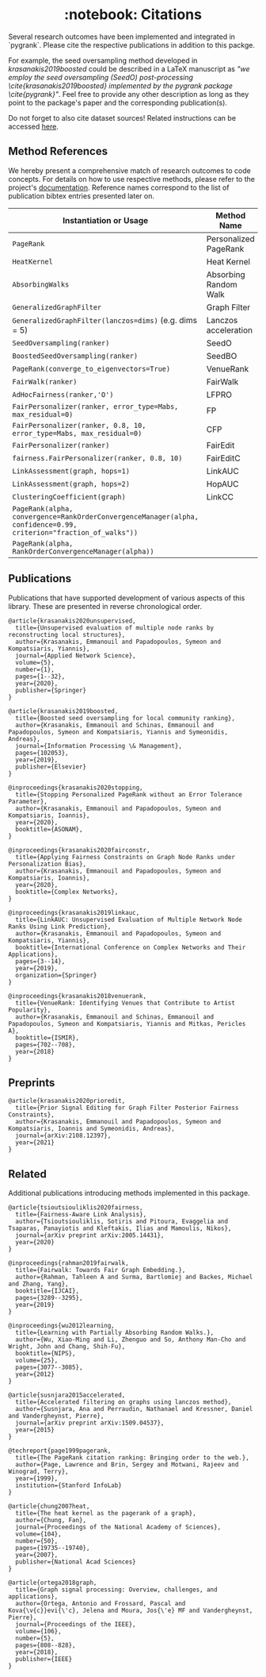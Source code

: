 <center><h1>:notebook: Citations</h1></center>
Several research outcomes have been implemented and integrated in `pygrank`.
Please cite the respective publications in addition to this packge.

For example, the seed oversampling method developed in *krasanakis2019boosted*
could be described in a LaTeX manuscript as 
*"we employ the seed oversampling (SeedO) post-processing \cite{krasanakis2019boosted}
implemented by the pygrank package \cite{pygrank}"*. Feel free to provide any other
description as long as they point to the package's paper and the corresponding publication(s).

Do not forget to also cite dataset sources! Related instructions
can be accessed [here](datasets.md).

## Method References

We hereby present a comprehensive match of
research outcomes to code concepts. For details on how to use respective
methods, please refer to the project's [documentation](documentation.md).
Reference names correspond to the list of publication bibtex entries
presented later on.

Instantiation or Usage | Method Name | Citation
--- | --- | --- 
`PageRank` | Personalized PageRank | page1999pagerank
`HeatKernel` | Heat Kernel | chung2007heat
`AbsorbingWalks` | Absorbing Random Walk | wu2012learningadd
`GeneralizedGraphFilter` | Graph Filter | ortega2018graph
`GeneralizedGraphFilter(lanczos=dims)` (e.g. dims = 5) | Lanczos acceleration | susnjara2015accelerated
`SeedOversampling(ranker)` | SeedO | krasanakis2019boosted
`BoostedSeedOversampling(ranker)` | SeedBO | krasanakis2019boosted
`PageRank(converge_to_eigenvectors=True)` | VenueRank | krasanakis2018venuerank
`FairWalk(ranker)` | FairWalk |rahman2019fairwalk
`AdHocFairness(ranker,'O')` | LFPRO | tsioutsiouliklis2020fairness
`FairPersonalizer(ranker, error_type=Mabs, max_residual=0)` | FP | krasanakis2020fairconstr
`FairPersonalizer(ranker, 0.8, 10, error_type=Mabs, max_residual=0)` | CFP | krasanakis2020fairconstr
`FairPersonalizer(ranker)` | FairEdit | krasanakis2020prioredit
`fairness.FairPersonalizer(ranker, 0.8, 10)` | FairEditC | krasanakis2020prioredit
`LinkAssessment(graph, hops=1)` | LinkAUC | krasanakis2019linkauc
`LinkAssessment(graph, hops=2)` | HopAUC | krasanakis2020unsupervised
`ClusteringCoefficient(graph)` | LinkCC | krasanakis2020unsupervised
`PageRank(alpha, convergence=RankOrderConvergenceManager(alpha, confidence=0.99, criterion="fraction_of_walks"))` | | krasanakis2020stopping
`PageRank(alpha, RankOrderConvergenceManager(alpha))` | | krasanakis2020stopping


## Publications
Publications that have supported development of various aspects of
this library. These are presented in reverse chronological order.
```
@article{krasanakis2020unsupervised,
  title={Unsupervised evaluation of multiple node ranks by reconstructing local structures},
  author={Krasanakis, Emmanouil and Papadopoulos, Symeon and Kompatsiaris, Yiannis},
  journal={Applied Network Science},
  volume={5},
  number={1},
  pages={1--32},
  year={2020},
  publisher={Springer}
}
```
```
@article{krasanakis2019boosted,
  title={Boosted seed oversampling for local community ranking},
  author={Krasanakis, Emmanouil and Schinas, Emmanouil and Papadopoulos, Symeon and Kompatsiaris, Yiannis and Symeonidis, Andreas},
  journal={Information Processing \& Management},
  pages={102053},
  year={2019},
  publisher={Elsevier}
}
```
```
@inproceedings{krasanakis2020stopping,
  title={Stopping Personalized PageRank without an Error Tolerance Parameter},
  author={Krasanakis, Emmanouil and Papadopoulos, Symeon and Kompatsiaris, Ioannis},
  year={2020},
  booktitle={ASONAM},
}
```
```
@inproceedings{krasanakis2020fairconstr,
  title={Applying Fairness Constraints on Graph Node Ranks under Personalization Bias},
  author={Krasanakis, Emmanouil and Papadopoulos, Symeon and Kompatsiaris, Ioannis},
  year={2020},
  booktitle={Complex Networks},
}
```
```
@inproceedings{krasanakis2019linkauc,
  title={LinkAUC: Unsupervised Evaluation of Multiple Network Node Ranks Using Link Prediction},
  author={Krasanakis, Emmanouil and Papadopoulos, Symeon and Kompatsiaris, Yiannis},
  booktitle={International Conference on Complex Networks and Their Applications},
  pages={3--14},
  year={2019},
  organization={Springer}
}
```
```
@inproceedings{krasanakis2018venuerank,
  title={VenueRank: Identifying Venues that Contribute to Artist Popularity},
  author={Krasanakis, Emmanouil and Schinas, Emmanouil and Papadopoulos, Symeon and Kompatsiaris, Yiannis and Mitkas, Pericles A},
  booktitle={ISMIR},
  pages={702--708},
  year={2018}
}
```

## Preprints
```
@article{krasanakis2020prioredit,
  title={Prior Signal Editing for Graph Filter Posterior Fairness Constraints},
  author={Krasanakis, Emmanouil and Papadopoulos, Symeon and Kompatsiaris, Ioannis and Symeonidis, Andreas},
  journal={arXiv:2108.12397},	
  year={2021}
}
```

## Related
Additional publications introducing methods implemented in this package.

```
@article{tsioutsiouliklis2020fairness,
  title={Fairness-Aware Link Analysis},
  author={Tsioutsiouliklis, Sotiris and Pitoura, Evaggelia and Tsaparas, Panayiotis and Kleftakis, Ilias and Mamoulis, Nikos},
  journal={arXiv preprint arXiv:2005.14431},
  year={2020}
}
```
```
@inproceedings{rahman2019fairwalk,
  title={Fairwalk: Towards Fair Graph Embedding.},
  author={Rahman, Tahleen A and Surma, Bartlomiej and Backes, Michael and Zhang, Yang},
  booktitle={IJCAI},
  pages={3289--3295},
  year={2019}
}
```
```
@inproceedings{wu2012learning,
  title={Learning with Partially Absorbing Random Walks.},
  author={Wu, Xiao-Ming and Li, Zhenguo and So, Anthony Man-Cho and Wright, John and Chang, Shih-Fu},
  booktitle={NIPS},
  volume={25},
  pages={3077--3085},
  year={2012}
}
```
```
@article{susnjara2015accelerated,
  title={Accelerated filtering on graphs using lanczos method},
  author={Susnjara, Ana and Perraudin, Nathanael and Kressner, Daniel and Vandergheynst, Pierre},
  journal={arXiv preprint arXiv:1509.04537},
  year={2015}
}
```
```
@techreport{page1999pagerank,
  title={The PageRank citation ranking: Bringing order to the web.},
  author={Page, Lawrence and Brin, Sergey and Motwani, Rajeev and Winograd, Terry},
  year={1999},
  institution={Stanford InfoLab}
}
```
```
@article{chung2007heat,
  title={The heat kernel as the pagerank of a graph},
  author={Chung, Fan},
  journal={Proceedings of the National Academy of Sciences},
  volume={104},
  number={50},
  pages={19735--19740},
  year={2007},
  publisher={National Acad Sciences}
}
```
```
@article{ortega2018graph,
  title={Graph signal processing: Overview, challenges, and applications},
  author={Ortega, Antonio and Frossard, Pascal and Kova{\v{c}}evi{\'c}, Jelena and Moura, Jos{\'e} MF and Vandergheynst, Pierre},
  journal={Proceedings of the IEEE},
  volume={106},
  number={5},
  pages={808--828},
  year={2018},
  publisher={IEEE}
}
```

